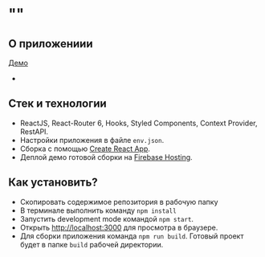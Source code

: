 # ""



## О приложениии

[Демо]()

-

## Стек и технологии

- ReactJS, React-Router 6, Hooks, Styled Components, Context Provider, RestAPI.
- Настройки приложения в файле `env.json`.
- Сборка с помощью [Create React App](https://github.com/facebook/create-react-app).
- Деплой демо готовой сборки на [Firebase Hosting](https://firebase.google.com).

## Как установить?

- Скопировать содержимое репозитория в рабочую папку
- В терминале выполнить команду `npm install`
- Запустить development mode командой `npm start`.
- Открыть [http://localhost:3000](http://localhost:3000) для просмотра в браузере.
- Для сборки приложения команда `npm run build`. Готовый проект будет в папке `build` рабочей директории.
